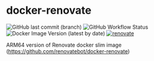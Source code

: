 # docker-renovate

![GitHub last commit (branch)](https://img.shields.io/github/last-commit/simao-silva/docker-renovate/main?style=for-the-badge)
![GitHub Workflow Status](https://img.shields.io/github/actions/workflow/status/simao-silva/docker-renovate/docker-build.yml?style=for-the-badge)
![Docker Image Version (latest by date)](https://img.shields.io/docker/v/simaofsilva/renovatebot-docker-renovate?arch=arm64&label=latest%20version&sort=date&style=for-the-badge)
[![renovate](https://img.shields.io/badge/renovate-enabled-brightgreen.svg?style=for-the-badge)](https://renovatebot.com)


ARM64 version of Renovate docker slim image (https://github.com/renovatebot/docker-renovate)
